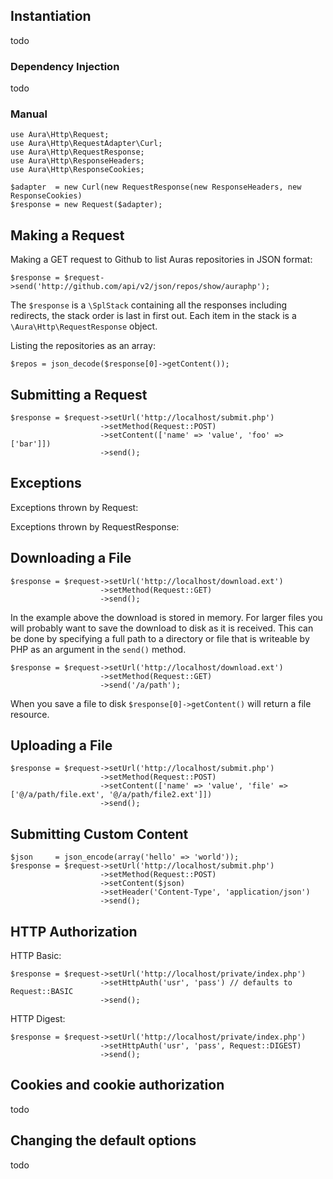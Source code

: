 
## Instantiation
 todo
 
### Dependency Injection
 todo
 
### Manual
    use Aura\Http\Request;
    use Aura\Http\RequestAdapter\Curl;
    use Aura\Http\RequestResponse;
    use Aura\Http\ResponseHeaders;
    use Aura\Http\ResponseCookies;

    $adapter  = new Curl(new RequestResponse(new ResponseHeaders, new ResponseCookies)
    $response = new Request($adapter);

## Making a Request
Making a GET request to Github to list Auras repositories in JSON format:

    $response = $request->send('http://github.com/api/v2/json/repos/show/auraphp');

The `$response` is a `\SplStack` containing all the responses including redirects, the stack order is last in first out. Each item in the stack is a `\Aura\Http\RequestResponse` object.

Listing the repositories as an array:

    $repos = json_decode($response[0]->getContent());
    

## Submitting a Request
    
    $response = $request->setUrl('http://localhost/submit.php')
                        ->setMethod(Request::POST)
                        ->setContent(['name' => 'value', 'foo' => ['bar']])
                        ->send();

## Exceptions
Exceptions thrown by Request:

Exceptions thrown by RequestResponse:

 
## Downloading a File
    
    $response = $request->setUrl('http://localhost/download.ext')
                        ->setMethod(Request::GET)
                        ->send();

In the example above the download is stored in memory. For larger files you will probably want to save the download to disk as it is received. This can be done by specifying a full path to a directory or file that is writeable by PHP as an argument in the `send()` method.

    $response = $request->setUrl('http://localhost/download.ext')
                        ->setMethod(Request::GET)
                        ->send('/a/path');

When you save a file to disk `$response[0]->getContent()` will return a file resource.

## Uploading a File

    $response = $request->setUrl('http://localhost/submit.php')
                        ->setMethod(Request::POST)
                        ->setContent(['name' => 'value', 'file' => ['@/a/path/file.ext', '@/a/path/file2.ext']])
                        ->send();

## Submitting Custom Content

    $json     = json_encode(array('hello' => 'world'));
    $response = $request->setUrl('http://localhost/submit.php')
                        ->setMethod(Request::POST)
                        ->setContent($json)
                        ->setHeader('Content-Type', 'application/json')
                        ->send();

## HTTP Authorization
HTTP Basic:

    $response = $request->setUrl('http://localhost/private/index.php')
                        ->setHttpAuth('usr', 'pass') // defaults to Request::BASIC
                        ->send();

HTTP Digest:

    $response = $request->setUrl('http://localhost/private/index.php')
                        ->setHttpAuth('usr', 'pass', Request::DIGEST)
                        ->send();

## Cookies and cookie authorization
 todo
 
## Changing the default options
 todo
 
